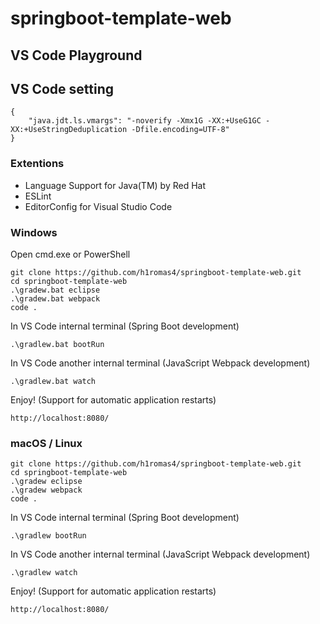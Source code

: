 # springboot-template-web

## VS Code Playground

## VS Code setting

```
{
    "java.jdt.ls.vmargs": "-noverify -Xmx1G -XX:+UseG1GC -XX:+UseStringDeduplication -Dfile.encoding=UTF-8"
}
```

### Extentions

* Language Support for Java(TM) by Red Hat
* ESLint
* EditorConfig for Visual Studio Code

### Windows

Open cmd.exe or PowerShell

```
git clone https://github.com/h1romas4/springboot-template-web.git
cd springboot-template-web
.\gradew.bat eclipse
.\gradew.bat webpack
code .
```

In VS Code internal terminal (Spring Boot development)

```
.\gradlew.bat bootRun
```

In VS Code another internal terminal (JavaScript Webpack development)

```
.\gradlew.bat watch
```

Enjoy! (Support for automatic application restarts)

```
http://localhost:8080/
```

### macOS / Linux

```
git clone https://github.com/h1romas4/springboot-template-web.git
cd springboot-template-web
.\gradew eclipse
.\gradew webpack
code .
```

In VS Code internal terminal (Spring Boot development)

```
.\gradlew bootRun
```

In VS Code another internal terminal (JavaScript Webpack development)

```
.\gradlew watch
```

Enjoy! (Support for automatic application restarts)

```
http://localhost:8080/
```


